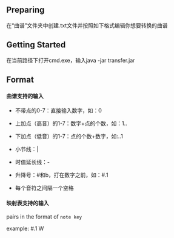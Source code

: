## Preparing

在“曲谱”文件夹中创建.txt文件并按照如下格式编辑你想要转换的曲谱

## Getting Started

在当前路径下打开cmd.exe，输入java -jar transfer.jar

## Format

#### 曲谱支持的输入

+ 不带点的0-7：直接输入数字，如：0

+ 上加点（高音）的1-7：数字+点的个数，如：1..

+ 下加点（低音）的1-7：点的个数+数字，如:..1
+ 小节线：|
+ 时值延长线：-
+ 升降号：#和b，打在数字之前，如：#.1
+ 每个音符之间隔一个空格

#### 映射表支持的输入

pairs in the format of  `note key`

example: #.1 W

